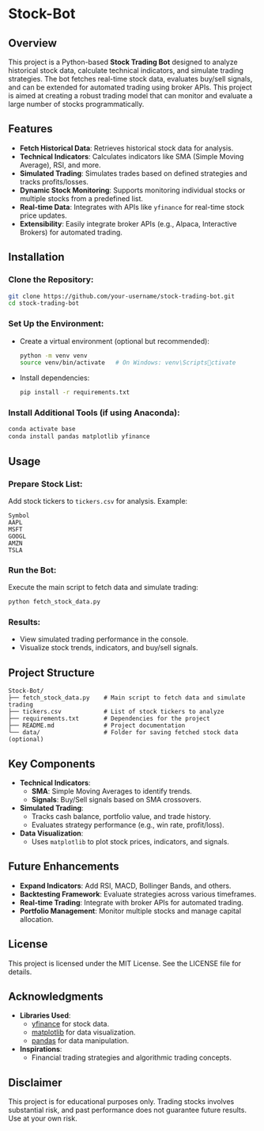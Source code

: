 # Stock-Bot

## Overview
This project is a Python-based **Stock Trading Bot** designed to analyze historical stock data, calculate technical indicators, and simulate trading strategies. The bot fetches real-time stock data, evaluates buy/sell signals, and can be extended for automated trading using broker APIs. This project is aimed at creating a robust trading model that can monitor and evaluate a large number of stocks programmatically.

## Features
- **Fetch Historical Data**: Retrieves historical stock data for analysis.
- **Technical Indicators**: Calculates indicators like SMA (Simple Moving Average), RSI, and more.
- **Simulated Trading**: Simulates trades based on defined strategies and tracks profits/losses.
- **Dynamic Stock Monitoring**: Supports monitoring individual stocks or multiple stocks from a predefined list.
- **Real-time Data**: Integrates with APIs like `yfinance` for real-time stock price updates.
- **Extensibility**: Easily integrate broker APIs (e.g., Alpaca, Interactive Brokers) for automated trading.

## Installation
### Clone the Repository:
```bash
git clone https://github.com/your-username/stock-trading-bot.git
cd stock-trading-bot
```

### Set Up the Environment:
- Create a virtual environment (optional but recommended):
  ```bash
  python -m venv venv
  source venv/bin/activate   # On Windows: venv\Scriptsctivate
  ```

- Install dependencies:
  ```bash
  pip install -r requirements.txt
  ```

### Install Additional Tools (if using Anaconda):
```bash
conda activate base
conda install pandas matplotlib yfinance
```

## Usage
### Prepare Stock List:
Add stock tickers to `tickers.csv` for analysis. Example:
```csv
Symbol
AAPL
MSFT
GOOGL
AMZN
TSLA
```

### Run the Bot:
Execute the main script to fetch data and simulate trading:
```bash
python fetch_stock_data.py
```

### Results:
- View simulated trading performance in the console.
- Visualize stock trends, indicators, and buy/sell signals.

## Project Structure
```
Stock-Bot/
├── fetch_stock_data.py    # Main script to fetch data and simulate trading
├── tickers.csv            # List of stock tickers to analyze
├── requirements.txt       # Dependencies for the project
├── README.md              # Project documentation
└── data/                  # Folder for saving fetched stock data (optional)
```

## Key Components
- **Technical Indicators**:
  - **SMA**: Simple Moving Averages to identify trends.
  - **Signals**: Buy/Sell signals based on SMA crossovers.
- **Simulated Trading**:
  - Tracks cash balance, portfolio value, and trade history.
  - Evaluates strategy performance (e.g., win rate, profit/loss).
- **Data Visualization**:
  - Uses `matplotlib` to plot stock prices, indicators, and signals.

## Future Enhancements
- **Expand Indicators**: Add RSI, MACD, Bollinger Bands, and others.
- **Backtesting Framework**: Evaluate strategies across various timeframes.
- **Real-time Trading**: Integrate with broker APIs for automated trading.
- **Portfolio Management**: Monitor multiple stocks and manage capital allocation.

## License
This project is licensed under the MIT License. See the LICENSE file for details.

## Acknowledgments
- **Libraries Used**:
  - [yfinance](https://github.com/ranaroussi/yfinance) for stock data.
  - [matplotlib](https://matplotlib.org/) for data visualization.
  - [pandas](https://pandas.pydata.org/) for data manipulation.
- **Inspirations**:
  - Financial trading strategies and algorithmic trading concepts.

## Disclaimer
This project is for educational purposes only. Trading stocks involves substantial risk, and past performance does not guarantee future results. Use at your own risk.

